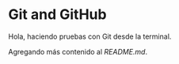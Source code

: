 # Git and GitHub

Hola, haciendo pruebas con Git desde la terminal.

Agregando más contenido al _README.md_.
